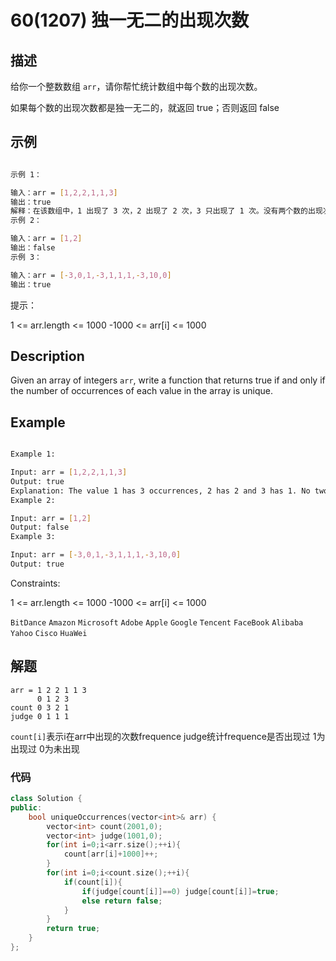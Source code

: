 # 60(1207) 独一无二的出现次数

## 描述

给你一个整数数组 `arr`，请你帮忙统计数组中每个数的出现次数。

如果每个数的出现次数都是独一无二的，就返回 true；否则返回 false

## 示例

```bash

示例 1：

输入：arr = [1,2,2,1,1,3]
输出：true
解释：在该数组中，1 出现了 3 次，2 出现了 2 次，3 只出现了 1 次。没有两个数的出现次数相同。
示例 2：

输入：arr = [1,2]
输出：false
示例 3：

输入：arr = [-3,0,1,-3,1,1,1,-3,10,0]
输出：true

``` 

提示：

1 <= arr.length <= 1000
-1000 <= arr[i] <= 1000

## Description

Given an array of integers `arr`, write a function that returns true if and only if the number of occurrences of each value in the array is unique.


## Example

```bash

Example 1:

Input: arr = [1,2,2,1,1,3]
Output: true
Explanation: The value 1 has 3 occurrences, 2 has 2 and 3 has 1. No two values have the same number of occurrences.
Example 2:

Input: arr = [1,2]
Output: false
Example 3:

Input: arr = [-3,0,1,-3,1,1,1,-3,10,0]
Output: true

```

Constraints:

1 <= arr.length <= 1000
-1000 <= arr[i] <= 1000


`BitDance` `Amazon` `Microsoft` `Adobe` `Apple` `Google` `Tencent` `FaceBook` `Alibaba` `Yahoo` `Cisco` `HuaWei`

## 解题

```
arr = 1 2 2 1 1 3
      0 1 2 3 
count 0 3 2 1
judge 0 1 1 1
```
`count[i]`表示i在arr中出现的次数frequence
judge统计frequence是否出现过 1为出现过 0为未出现

### 代码

```C++
class Solution {
public:
    bool uniqueOccurrences(vector<int>& arr) {
        vector<int> count(2001,0);
        vector<int> judge(1001,0);
        for(int i=0;i<arr.size();++i){
            count[arr[i]+1000]++;
        }
        for(int i=0;i<count.size();++i){
            if(count[i]){
                if(judge[count[i]]==0) judge[count[i]]=true;
                else return false;
            }
        }
        return true;
    }
};
```